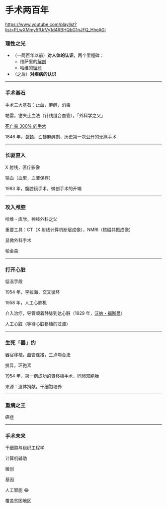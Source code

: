 # 手术两百年

https://www.youtube.com/playlist?list=PLwXMmy5fUrVy1d4RBHQbG1nJFQ_HheAGi

### 理性之光

- （一两百年以前）**对人体的认识**，两个里程碑：
  - 维萨里的[解剖](https://zh.wikipedia.org/zh-cn/%E5%AE%89%E5%BE%B7%E9%9B%B7%E4%BA%9A%E6%96%AF%C2%B7%E7%BB%B4%E8%90%A8%E9%87%8C#%E3%80%8A%E4%BA%BA%E4%BD%93%E7%9A%84%E6%9E%84%E9%80%A0%E3%80%8B)
  - 哈维的[循环](https://en.wikipedia.org/wiki/William_Harvey#De_Motu_Cordis_(Anatomical_Account_of_the_Motion_of_the_Heart_and_Blood))
- （之后）**对疾病的认识**

---

### 手术基石

手术三大基石：止血，麻醉，消毒

帕雷，钳夹止血法（针线缝合血管），「外科学之父」

[死亡率 300% 的手术](https://en.wikipedia.org/wiki/Robert_Liston#Liston's_most_famous_cases)

1846 年，[莫顿](https://zh.wikipedia.org/zh-cn/%E5%A8%81%E5%BB%89%C2%B7%E8%8E%AB%E9%A1%BF)，乙醚麻醉剂，历史第一次公开的无痛手术

---

### 长驱直入

X 射线，医疗影像

输血（血型，血液保存）

1983 年，腹腔镜手术，微创手术的开端

---

### 攻入颅腔

哈维・库欣，神经外科之父

重要工具：CT（X 射线计算机断层成像），NMRI（核磁共振成像）

显微外科手术

帕金森

---

### 打开心脏

低温手段

1954 年，李拉海，交叉循环

1958 年，人工心肺机

介入治疗，导管顺着静脉到达心脏（1929 年，[沃纳・福斯曼](https://zh.wikipedia.org/zh-cn/%E6%B2%83%E7%BA%B3%C2%B7%E7%A6%8F%E6%96%AF%E6%9B%BC)）

人工心脏（等待心脏移植的过渡）

---

### 生死「器」约

器官移植，血管连接，三点吻合法

排异，环孢素

1954 年，第一例成功的肾移植手术，同卵双胞胎

来源：遗体捐献，干细胞培养

---

### 重病之王

癌症

---

### 手术未来

干细胞与组织工程学

计算机辅助

微创

基因

人工智能 😂

覆盖贫困地区
